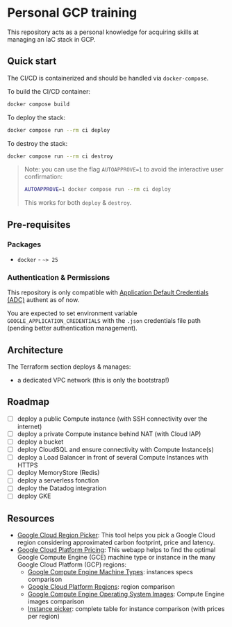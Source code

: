 # Personal GCP training

This repository acts as a personal knowledge for acquiring skills at managing an
IaC stack in GCP.

## Quick start

The CI/CD is containerized and should be handled via `docker-compose`.

To build the CI/CD container:

```bash
docker compose build
```

To deploy the stack:

```bash
docker compose run --rm ci deploy
```

To destroy the stack:

```bash
docker compose run --rm ci destroy
```

> Note: you can use the flag `AUTOAPPROVE=1` to avoid the interactive user confirmation:
>
> ```bash
> AUTOAPPROVE=1 docker compose run --rm ci deploy
> ```
>
> This works for both `deploy` & `destroy`.

## Pre-requisites

### Packages

- `docker` - `~> 25`

### Authentication & Permissions

This repository is only compatible with [Application Default Credentials (ADC)](https://cloud.google.com/docs/authentication/application-default-credentials)
authent as of now.

You are expected to set environment variable `GOOGLE_APPLICATION_CREDENTIALS`
with the `.json` credentials file path (pending better authentication management).

## Architecture

The Terraform section deploys & manages:

- a dedicated VPC network (this is only the bootstrap!)

## Roadmap

- [ ] deploy a public Compute instance (with SSH connectivity over the internet)
- [ ] deploy a private Compute instance behind NAT (with Cloud IAP)
- [ ] deploy a bucket
- [ ] deploy CloudSQL and ensure connectivity with Compute Instance(s)
- [ ] deploy a Load Balancer in front of several Compute Instances with HTTPS
- [ ] deploy MemoryStore (Redis)
- [ ] deploy a serverless fonction
- [ ] deploy the Datadog integration
- [ ] deploy GKE

## Resources

- [Google Cloud Region Picker](https://googlecloudplatform.github.io/region-picker/):
  This tool helps you pick a Google Cloud region considering approximated carbon
  footprint, price and latency.
- [Google Cloud Platform Pricing](https://gcloud-compute.com/): This webapp
  helps to find the optimal Google Compute Engine (GCE) machine type or instance
  in the many Google Cloud Platform (GCP) regions:
  - [Google Compute Engine Machine Types](https://gcloud-compute.com/instances.html):
    instances specs comparison
  - [Google Cloud Platform Regions](https://gcloud-compute.com/regions.htmlI):
    region comparison
  - [Google Compute Engine Operating System Images](https://gcloud-compute.com/images.html):
    Compute Engine images comparison
  - [Instance picker](https://gcloud-compute.com/grid.html): complete table for instance
    comparison (with prices per region)

<!-- BEGINNING OF PRE-COMMIT-TERRAFORM DOCS HOOK -->
<!-- END OF PRE-COMMIT-TERRAFORM DOCS HOOK -->

